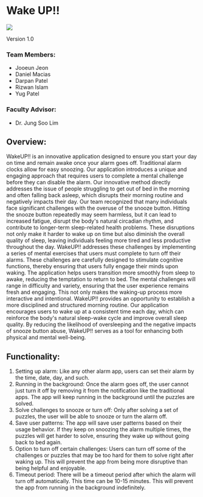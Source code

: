 # Wake UP!!

![](https://github.com/dmacia49/CS_5781_Project/assets/3.jpg)

Version 1.0

### Team Members:

-   Jooeun Jeon
-   Daniel Macias
-   Darpan Patel
-   Rizwan Islam
-   Yug Patel

### Faculty Advisor:

-   Dr. Jung Soo Lim

## Overview:

WakeUP!! is an innovative application designed to ensure you start your day on time and remain awake once your alarm goes off. Traditional alarm clocks allow for easy snoozing. Our application introduces a unique and engaging approach that requires users to complete a mental challenge before they can disable the alarm. Our innovative method directly addresses the issue of people struggling to get out of bed in the morning and often falling back asleep, which disrupts their morning routine and negatively impacts their day.
Our team recognized that many individuals face significant challenges with the overuse of the snooze button. Hitting the snooze button repeatedly may seem harmless, but it can lead to increased fatigue, disrupt the body's natural circadian rhythm, and contribute to longer-term sleep-related health problems. These disruptions not only make it harder to wake up on time but also diminish the overall quality of sleep, leaving individuals feeling more tired and less productive throughout the day. WakeUP!! addresses these challenges by implementing a series of mental exercises that users must complete to turn off their alarms. These challenges are carefully designed to stimulate cognitive functions, thereby ensuring that users fully engage their minds upon waking. The application helps users transition more smoothly from sleep to awake, reducing the temptation to return to bed.
The mental challenges will range in difficulty and variety, ensuring that the user experience remains fresh and engaging. This not only makes the waking-up process more interactive and intentional. WakeUP!! provides an opportunity to establish a more disciplined and structured morning routine. Our application encourages users to wake up at a consistent time each day, which can reinforce the body's natural sleep-wake cycle and improve overall sleep quality. By reducing the likelihood of oversleeping and the negative impacts of snooze button abuse, WakeUP!! serves as a tool for enhancing both physical and mental well-being.

## Functionality:

1. Setting up alarm: Like any other alarm app, users can set their alarm by the time, date, day, and such.
2. Running in the background: Once the alarm goes off, the user cannot just turn it off by removing it from the notification like the traditional apps. The app will keep running in the background until the puzzles are solved.
3. Solve challenges to snooze or turn off: Only after solving a set of puzzles, the user will be able to snooze or turn the alarm off.
4. Save user patterns: The app will save user patterns based on their usage behavior. If they keep on snoozing the alarm multiple times, the puzzles will get harder to solve, ensuring they wake up without going back to bed again.
5. Option to turn off certain challenges: Users can turn off some of the challenges or puzzles that may be too hard for them to solve right after waking up. This will prevent the app from being more disruptive than being helpful and enjoyable.
6. Timeout period: There will be a timeout period after which the alarm will turn off automatically. This time can be 10-15 minutes. This will prevent the app from running in the background indefinitely.
